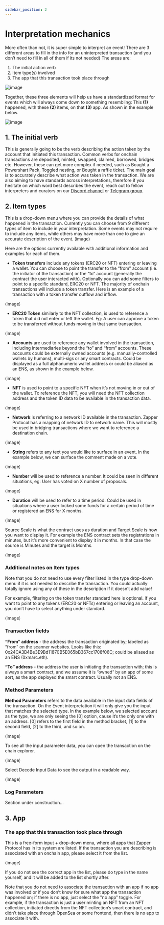 ```yaml
---
sidebar_position: 2
---
```


# Interpretation mechanics
More often than not, it is super simple to interpret an event! There are 3 different areas to fill in the info for an uninterpreted transaction (and you don’t need to fill in all of them if its not needed)
The areas are:
1. The initial action verb
2. Item type(s) involved
3. The app that this transaction took place through

![image](https://github.com/Zapper-fi/protocol/assets/169290434/cb44b8f1-534e-4f44-bd09-9878a37ec036)

Together, these three elements will help us have a standardized format for events which will always come down to something resembling: This **(1)** happened, with these **(2)** items, on that **(3)** app. As shown in the example below. 

![image](https://github.com/Zapper-fi/protocol/assets/169290434/d089b9bd-1e3a-4e40-a8cd-9dcc189865b0)


## 1. The initial verb​

This is generally going to be the verb describing the action taken by the account that initiated this transaction. Common verbs for onchain transactions are deposited, minted, swapped, claimed, borrowed, bridges etc. However, these can get more complex if needed, such as Bought a Powershart Pack, Toggled nesting, or Bought a raffle ticket. The main goal is to accurately describe what action was taken in the transaction. We are also aiming to have standards across interpretations, therefore if you hesitate on which word best describes the event, reach out to fellow interpreters and curators on our [Discord channel](https://zapper.xyz/discord) or [Telegram group](https://t.me/+mAVxPRsA7bE3ZDkx). 

## 2. Item types

This is a drop-down menu where you can provide the details of what happened in the transaction. Currently you can choose from 9 different types of item to include in your interpretation. Some events may not require to include any items, while others may have more than one to give an accurate description of the event. 
(image)

Here are the options currently available with additional information and examples for each of them. 
- **Token transfers** include any tokens (ERC20 or NFT) entering or leaving a wallet. You can choose to point the transfer to the “from” account (i.e. the initiator of the transaction) or the “to” account (generally the contract the user interacted with). 
Optionally you can add some filters to point to a specific standard, ERC20 or NFT.
The majority of onchain transactions will include a token transfer.
Here is an example of a transaction with a token transfer outflow and inflow.

(image)

- **ERC20 Token** similarly to the NFT collection, is used to reference a token that did not enter or left the wallet. Eg: A user can approve a token to be transferred without funds moving in that same transaction.
  
(image)

- **Accounts** are used to reference any wallet involved in the transaction, including intermediaries beyond the “to” and “from” accounts. These accounts could be externally owned accounts (e.g. manually-controlled wallets by humans), multi-sigs or any smart contracts. Could be displayed as a full alphanumeric wallet address or could be aliased as an ENS, as shown in the example below.
  
(image)

- **NFT** is used to point to a specific NFT when it’s not moving in or out of the wallet. To reference the NFT, you will need the NFT collection address and the token ID data to be available in the transaction data.
  
(image)

- **Network** is referring to a network ID available in the transaction. Zapper Protocol has a mapping of network ID to network name. This will mostly be used in bridging transactions where we want to reference a destination chain.
  
(image)

- **String** refers to any text you would like to surface in an event. In the example below, we can surface the comment made on a vote.
  
(image)

- **Number** will be used to reference a number. It could be seen in different situations, eg: User has voted on X number of proposals.
  
(image)

- **Duration** will be used to refer to a time period. Could be used in situations where a user locked some funds for a certain period of time or registered an ENS for X months.
  
(image)

Source Scale is what the contract uses as duration and Target Scale is how you want to display it. For example the ENS contract sets the registrations in minutes, but it’s more convenient to display it in months. In that case the source is Minutes and the target is Months.

(image)

### Additional notes on Item types
Note that you do not need to use every filter listed in the type drop-down menu if it is not needed to describe the transaction. You could actually totally ignore using any of these in the description if it doesn’t add value! 

For example, filtering on the token transfer standard here is optional. If you want to point to any tokens (ERC20 or NFTs) entering or leaving an account, you don’t have to select anything under standard.

(image)

### Transaction fields
**“From” address** - the address the transaction originated by; labeled as “from” on the scanner websites. Looks like this: 0x24CA3B4Be3E9Bd11870B5E065bB367cc1708f06C; could be aliased as an ENS (0xmarc.eth). 

**“To” address** - the address the user is initiating the transaction with; this is always a smart contract, and we assume it is “owned” by an app of some sort, as the app deployed the smart contract. Usually not an ENS.

### Method Parameters
**Method Parameters** refers to the data available in the input data fields of the transaction. On the Event interpretation it will only give you the input that matches the selected type. 
In the example below, we selected account as the type, we are only seeing the [0] option, cause it’s the only one with an address. [0] refers to the first field in the method bracket, [1] to the second field, [2] to the third, and so on.

(image)

To see all the input parameter data, you can open the transaction on the chain explorer. 

(image)

Select Decode Input Data to see the output in a readable way.

(image)

### Log Parameters

Section under construction... 

## 3. App

### The app that this transaction took place through​
This is a free-form input + drop-down menu, where all apps that Zapper Protocol has in its system are listed. If the transaction you are describing is associated with an onchain app, please select it from the list.

(image)

If you do not see the correct app in the list, please do type in the name yourself, and it will be added to the list shortly after.

Note that you do not need to associate the transaction with an app if no app was involved or if you don’t know for sure what app the transaction happened on; if there is no app, just select the "no app" toggle. For example, if the transaction is just a user minting an NFT from an NFT collection, initiated directly from the NFT collection’s smart contract, and didn’t take place through OpenSea or some frontend, then there is no app to associate it with.
